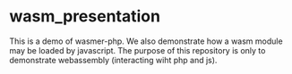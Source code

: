 # wasm_presentation
This is a demo of wasmer-php. We also demonstrate how a wasm module may be loaded by javascript. The purpose of this repository is only to demonstrate webassembly (interacting wiht php and js). 
